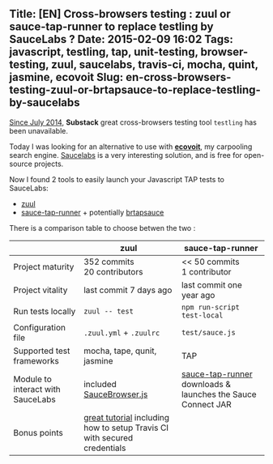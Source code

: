 Title: [EN] Cross-browsers testing : zuul or sauce-tap-runner to replace testling by SauceLabs ?
Date: 2015-02-09 16:02
Tags: javascript, testling, tap, unit-testing, browser-testing, zuul, saucelabs, travis-ci, mocha, quint, jasmine, ecovoit
Slug: en-cross-browsers-testing-zuul-or-brtapsauce-to-replace-testling-by-saucelabs
---
[Since July 2014](//github.com/substack/testling/issues/88), **Substack** great cross-browsers testing tool `testling` has been unavailable.

Today I was looking for an alternative to use with [**ecovoit**](https://github.com/Lucas-C/ecovoit), my carpooling search engine. [Saucelabs](//saucelabs.com/docs/onboarding) is a very interesting solution, and is free for open-source projects.

Now I found 2 tools to easily launch your Javascript TAP tests to SauceLabs:

- [zuul](//github.com/defunctzombie/zuul)
- [sauce-tap-runner](//github.com/conradz/sauce-tap-runner) + potentially [brtapsauce](//github.com/rvagg/brtapsauce)

There is a comparison table to choose betwen the two :

<table>
  <thead>
    <tr>
      <th></th>
      <th>zuul</th>
      <th>sauce-tap-runner</th>
    </tr>
  </thead>
  <tbody>
    <tr>
      <td>Project maturity</td>
      <td>352 commits<br>20 contributors</td>
      <td><< 50 commits<br>1 contributor</td>
    </tr>
    <tr>
      <td>Project vitality</td>
      <td>last commit 7 days ago</td>
      <td>last commit one year ago</td>
    </tr>
    <tr>
      <td>Run tests locally</td>
      <td><code>zuul -- test</code></td>
      <td><code>npm run-script test-local</code></td>
    </tr>
    <tr>
      <td>Configuration file</td>
      <td><code>.zuul.yml</code> + <code>.zuulrc</code></td>
      <td><code>test/sauce.js</code></td>
    </tr>
    <tr>
      <td>Supported test frameworks</td>
      <td>mocha, tape, qunit, jasmine</td>
      <td>TAP</td>
    </tr>
    <tr>
      <td>Module to interact with SauceLabs</td>
      <td>included <a href="https://github.com/defunctzombie/zuul/blob/master/lib/SauceBrowser.js">SauceBrowser.js</a></td>
      <td><a href="https://github.com/conradz/sauce-tap-runner">sauce-tap-runner</a> downloads & launches the Sauce Connect JAR</td>
    </tr>
    <tr>
      <td>Bonus points</td>
      <td><a href="https://github.com/defunctzombie/zuul/wiki/quickstart">great tutorial</a> including how to setup Travis CI with secured credentials</td>
      <td></td>
    </tr>
  </tbody>
</table>
